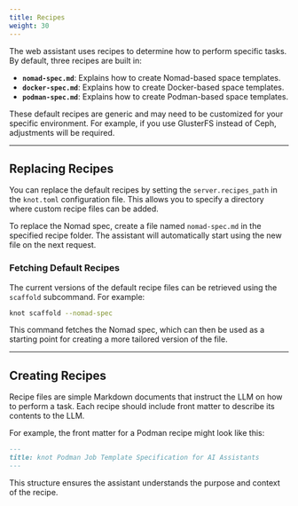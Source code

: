 ```yaml
---
title: Recipes
weight: 30
---
```


The web assistant uses recipes to determine how to perform specific tasks. By default, three recipes are built in:

- **`nomad-spec.md`**: Explains how to create Nomad-based space templates.
- **`docker-spec.md`**: Explains how to create Docker-based space templates.
- **`podman-spec.md`**: Explains how to create Podman-based space templates.

These default recipes are generic and may need to be customized for your specific environment. For example, if you use GlusterFS instead of Ceph, adjustments will be required.

---

## Replacing Recipes

You can replace the default recipes by setting the `server.recipes_path` in the `knot.toml` configuration file. This allows you to specify a directory where custom recipe files can be added.

To replace the Nomad spec, create a file named `nomad-spec.md` in the specified recipe folder. The assistant will automatically start using the new file on the next request.

### Fetching Default Recipes

The current versions of the default recipe files can be retrieved using the `scaffold` subcommand. For example:

```bash
knot scaffold --nomad-spec
```

This command fetches the Nomad spec, which can then be used as a starting point for creating a more tailored version of the file.

---

## Creating Recipes

Recipe files are simple Markdown documents that instruct the LLM on how to perform a task. Each recipe should include front matter to describe its contents to the LLM.

For example, the front matter for a Podman recipe might look like this:

```markdown
---
title: knot Podman Job Template Specification for AI Assistants
---
```

This structure ensures the assistant understands the purpose and context of the recipe.
